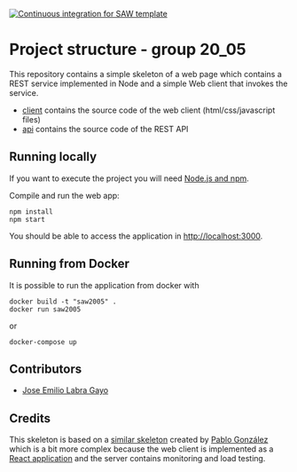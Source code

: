 [![Continuous integration for SAW template](https://github.com/sawmti/saw20_05/actions/workflows/ci.yml/badge.svg)](https://github.com/sawmti/saw20_05/actions/workflows/ci.yml)

# Project structure - group 20_05

This repository contains a simple skeleton of a web page which contains a REST service implemented in Node and a simple Web client that invokes the service. 

- [client](https://github.com/sawmti/saw20_05/tree/main/client) contains the source code of the web client (html/css/javascript files)
- [api](https://github.com/sawmti/saw20_05/tree/main/api) contains the source code of the REST API
## Running locally

If you want to execute the project you will need 
[Node.js and npm](https://www.npmjs.com/get-npm). 

Compile and run the web app:

```
npm install
npm start
```

You should be able to access the application in [http://localhost:3000](http://localhost:3000).

## Running from Docker

It is possible to run the application from docker with

```
docker build -t "saw2005" .
docker run saw2005
```

or 

```
docker-compose up
```

## Contributors

- [Jose Emilio Labra Gayo](http://labra.weso.es)

## Credits

This skeleton is based on a [similar skeleton](https://github.com/Arquisoft/radarin_0) created by [Pablo González](https://github.com/pglez82) which is a bit more complex because the web client is implemented as a [React application](https://reactjs.org/) and the server contains monitoring and load testing.
